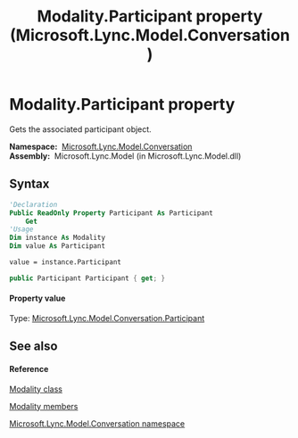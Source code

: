 ﻿---
title: Modality.Participant property  (Microsoft.Lync.Model.Conversation)
TOCTitle: 'Participant property '
ms:assetid: P:Microsoft.Lync.Model.Conversation.Modality.Participant_DI_3_UC_OCS14MrefLyncWPF
ms:mtpsurl: https://msdn.microsoft.com/en-us/library/microsoft.lync.model.conversation.modality.participant_di_3_uc_ocs14mreflyncwpf(v=office.15)
ms:contentKeyID: 48591794
ms.date: 07/28/2014
mtps_version: v=office.15
f1_keywords:
- Microsoft.Lync.Model.Conversation.Modality.Participant
dev_langs:
- CSharp
- JScript
- VB
- other
---

# Modality.Participant property

Gets the associated participant object.

**Namespace:**  [Microsoft.Lync.Model.Conversation](microsoft-lync-model-conversation-namespace_2.md)  
**Assembly:**  Microsoft.Lync.Model (in Microsoft.Lync.Model.dll)

## Syntax

``` vb
'Declaration
Public ReadOnly Property Participant As Participant
    Get
'Usage
Dim instance As Modality
Dim value As Participant

value = instance.Participant
```

``` csharp
public Participant Participant { get; }
```

#### Property value

Type: [Microsoft.Lync.Model.Conversation.Participant](participant-class-microsoft-lync-model-conversation_2.md)  

## See also

#### Reference

[Modality class](modality-class-microsoft-lync-model-conversation_2.md)

[Modality members](modality-members-microsoft-lync-model-conversation_2.md)

[Microsoft.Lync.Model.Conversation namespace](microsoft-lync-model-conversation-namespace_2.md)

